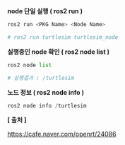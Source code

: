 **node 단일 실행 ( ros2 run )**

```python
ros2 run <PKG Name> <Node Name>

# ros2 run turtlesim turtlesim_node
```


**실행중인 node 확인 ( ros2 node list )**

```python
ros2 node list

# 실행결과 : /turtlesim
```


**노드 정보 ( ros2 node info )**

```python
ros2 node info /turtlesim
```

**[ 출처 ]**

https://cafe.naver.com/openrt/24086
